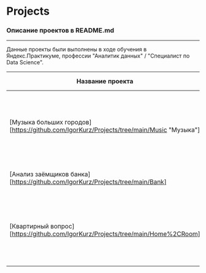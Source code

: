 # Projects
### Описание проектов в README.md
---
Данные проекты были выполнены в ходе обучения в Яндекс.Практикуме, профессии "Аналитик данных" / "Специалист по Data Science".

| Название проекта       | Описание                | Используемые библиотеки |
| ------------- |:------------------:| -----:|
|[Музыка больших городов] [https://github.com/IgorKurz/Projects/tree/main/Music "Музыка"] | Сравнение предпочтений пользователей Яндекс.Музыки из Москвы и Санкт-Петербурга в зависимости от времени   | pandas |
| [Анализ заёмщиков банка][https://github.com/IgorKurz/Projects/tree/main/Bank]   | Анализ взятия займа у банка под разные цели  |  pandas |
|[Квартирный вопрос] [https://github.com/IgorKurz/Projects/tree/main/Home%2CRoom]  | Анализ стоимости квартир в зависиммотси от разных показателей (м/кв,этаж,район и т.п.| pandas,numpy,maptlotlib |

